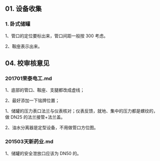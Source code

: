 ## 01. 设备收集

### 1. 卧式储罐

1、管口的定位要标出来，管口间距一般按 300 考虑。

2、鞍座表示出来。

## 04. 校审核意见

### 201701荣泰电工.md

1、底部的管口、鞍座、支腿都改成虚线；

2、最好添加一下铭牌位置；

1、储罐的压力表口法兰与仪表核对；仪表反馈，就地、集中的压力都是螺纹的，做 DN25 的法兰接管+法兰盖。

2、油水分离器是定型设备，不用做管口方位图。

### 201503天新药业.md

1、储罐的安全泄放口应该为 DN50 的。


